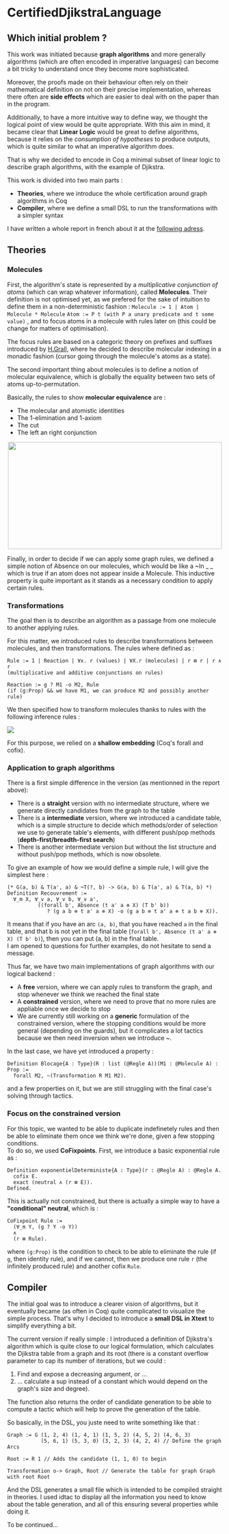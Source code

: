 # CertifiedDjikstraLanguage

## Which initial problem ?

This work was initiated because **graph algorithms** and more generally algorithms (which are often 
encoded in imperative languages) can become a bit tricky to understand once they become more sophisticated.

Moreover, the proofs made on their behaviour often rely on their mathematical definition on not on their precise
implementation, whereas there often are **side effects** which are easier to deal with on the paper than in the program.

Additionally, to have a more intuitive way to define way, we thought the logical point of view would be quite
appropriate. With this aim in mind, it became clear that **Linear Logic** would be great to define algorithms,
because it relies on the *consumption of hypotheses* to produce outputs, which is quite similar to what an
imperative algorithm does.

That is why we decided to encode in Coq a minimal subset of linear logic to describe graph algorithms, with
the example of Djikstra.

This work is divided into two main parts :
  * **Theories**, where we introduce the whole certification around graph algorithms in Coq
  * **Compiler**, where we define a small DSL to run the transformations with a simpler syntax

I have written a whole report in french about it at the [following adress](https://drive.google.com/file/d/1M0zz_e-NL7pd5JiK6T-ITOtcgp3rFt5z/view?usp=sharing).

## Theories

### Molecules

First, the algorithm's state is represented by a *multiplicative conjunction of atoms* (which can wrap whatever
information), called **Molecules**. Their definition is not optimised yet, as we prefered for the sake of
intuition to define them in a non-deterministic fashion :
```Molecule := 1 | Atom | Molecule * Molecule```
```Atom := P t (with P a unary predicate and t some value)```
, and to focus atoms in a molecule with rules later on (this could be change for matters of optimisation).

The focus rules are based on a categoric theory on prefixes and suffixes introduced by [H.Grall](https://github.com/hgrall), where he decided to describe molecular indexing in a monadic fashion (cursor going through the molecule's atoms as a state).

The second important thing about molecules is to define a notion of molecular equivalence, which is globally
the equality between two sets of atoms up-to-permutation.

Basically, the rules to show **molecular equivalence** are :
  * The molecular and atomistic identities
  * The 1-elimination and 1-axiom
  * The cut
  * The left an right conjunction

<img src = "https://github.com/LuluDavid/CertifiedDjikstraLanguage/blob/master/pictures/EqMoleculaire.png" width="500" height="250" style="display: block; margin: 0 auto;">

Finally, in order to decide if we can apply some graph rules, we defined a simple notion of Absence on our molecules,
which would be like a ~In _ _ which is true if an atom does not appear inside a Molecule. This inductive property is
quite important as it stands as a necessary condition to apply certain rules.

### Transformations

The goal then is to describe an algorithm as a passage from one molecule to another applying rules.

For this matter, we introduced rules to describe transformations between molecules, and then transformations.
The rules where defined as :
```
Rule := 1 | Reaction | ∀x. r (values) | ∀X.r (molecules) | r ⊠ r | r ∧ r 
(multiplicative and additive conjunctions on rules)
```
```
Reaction := g ? M1 -o M2, Rule 
(if (g:Prop) && we have M1, we can produce M2 and possibly another rule)
```

We then specified how to transform molecules thanks to rules with the following inference rules :

<img style="display: block; margin: 0 auto;"
src = "https://github.com/LuluDavid/CertifiedDjikstraLanguage/blob/master/pictures/TransfRules.png">

For this purpose, we relied on a **shallow embedding** (Coq's forall and cofix).

### Application to graph algorithms

There is a first simple difference in the version (as mentionned in the report above):
  * There is a **straight** version with no intermediate structure, where we generate directly candidates from the graph to the table
  * There is a **intermediate** version, where we introduced a candidate table, which is a simple structure to decide which methods/order of selection we use to generate table's elements, with different push/pop methods (**depth-first/breadth-first search**)
  * There is another intermediate version but without the list structure and without push/pop methods, which is now obsolete.

To give an example of how we would define a simple rule, I will give the simplest here :
```Coq
(* G(a, b) & T(a', a) & ¬T(?, b) -> G(a, b) & T(a', a) & T(a, b) *)
Definition Recouvrement :=
  ∀_m X, ∀_v a, ∀_v b, ∀_v a',
          ((forall b', Absence (t a' a ⊗ X) (T b' b))
             ? (g a b ⊗ t a' a ⊗ X) -o (g a b ⊗ t a' a ⊗ t a b ⊗ X)).
```
It means that if you have an arc ```(a, b)```, that you have reached ```a``` in the final table, and that b is not yet in
the final table (```forall b', Absence (t a' a ⊗ X) (T b' b)```), then you can put (a, b) in the final table.  
I am opened to questions for further examples, do not hesitate to send a message.

Thus far, we have two main implementations of graph algorithms with our logical backend :
  * A **free** version, where we can apply rules to transform the graph, and stop whenever we think we reached the final state
  * A **constrained** version, where we need to prove that no more rules are appliable once we decide to stop
  * We are currently still working on a **generic** formulation of the constrained version, where the stopping conditions would be more general (depending on the guards), but it complicates a lot tactics because we then need inversion when we introduce ~.

In the last case, we have yet introduced a property :
```Coq
Definition Blocage{A : Type}(R : list (@Regle A))(M1 : @Molecule A) : Prop :=
  forall M2, ~(Transformation R M1 M2).
```
and a few properties on it, but we are still struggling with the final case's solving through tactics.

### Focus on the constrained version

For this topic, we wanted to be able to duplicate indefinetely rules and then be able to eliminate them once we think we're done, given a few stopping conditions.  
To do so, we used **CoFixpoints**. First, we introduce a basic exponential rule as :
```Coq
Definition exponentielDeterministe{A : Type}(r : @Regle A) : @Regle A.
  cofix E.
  exact (neutral ∧ (r ⊠ E)).
Defined.
```
This is actually not constrained, but there is actually a simple way to have a **"conditional" neutral**, which is :
```Coq
CoFixpoint Rule :=
  (∀_m Y, (g ? Y -o Y))
  ∧
  (r ⊠ Rule).
```
where ```(g:Prop)``` is the condition to check to be able to eliminate the rule (if ```g```, then identity rule), and if we cannot, then we produce one rule ```r``` (the infinitely produced rule) and another cofix ```Rule```.

## Compiler

The initial goal was to introduce a clearer vision of algorithms, but it eventually became (as often in Coq) quite complicated to visualize the simple process. That's why I decided to introduce a **small DSL in Xtext** to simplify everything a bit.  

The current version if really simple : I introduced a definition of Djikstra's algorithm which is quite close to our logical formulation, which calculates the Djikstra table from a graph and its root (there is a constant overflow parameter to cap its number of iterations, but we could :
  1. Find and expose a decreasing argument, or ...
  2. ... calculate a sup instead of a constant which would depend on the graph's size and degree).  

The function also returns the order of candidate generation to be able to compute a tactic which will help to prove the generation of the table.

So basically, in the DSL, you juste need to write something like that :
```Xtext
Graph := G (1, 2, 4) (1, 4, 1) (1, 5, 2) (4, 5, 2) (4, 6, 3) 
		   (5, 6, 1) (5, 3, 0) (3, 2, 3) (4, 2, 4) // Define the graph Arcs

Root := R 1 // Adds the candidate (1, 1, 0) to begin

Transformation o-> Graph, Root // Generate the table for graph Graph with root Root
```

And the DSL generates a small file which is intended to be compiled straight in theories. I used idtac to display all the information you need to know about the table generation, and all of this ensuring several properties while doing it.

To be continued...
